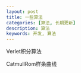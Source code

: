 ```yaml
---
layout: post
title: 一些算法
categories: [算法, 长期更新]
description: 算法
keywords: 开发, 算法 
---
```


Verlet积分算法

CatmullRom样条曲线

